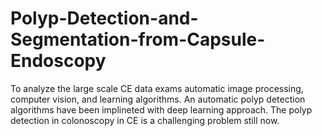 # Polyp-Detection-and-Segmentation-from-Capsule-Endoscopy
To analyze the large scale CE data exams automatic image processing, computer vision, and learning algorithms. An automatic polyp detection algorithms have been implineted with deep learning approach. The polyp detection in colonoscopy in CE is a challenging problem still now.
